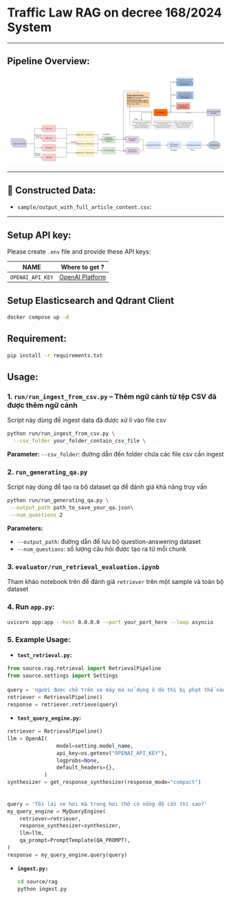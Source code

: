# Traffic Law RAG on decree 168/2024 System

---

## Pipeline Overview:
![Pipeline](/asset/DACS2/DACS2-overview-pipeline.drawio.png)

---

## 📁 Constructed Data:

- `sample/output_with_full_article_content.csv`: 

---

## Setup API key: 
Please create `.env` file and provide these API keys:

|         NAME          |                     Where to get ?                      |
| :-------------------: | :-----------------------------------------------------: |
|   `OPENAI_API_KEY`    | [OpenAI Platform](https://platform.openai.com/api-keys) |

## Setup Elasticsearch and Qdrant Client
```bash
docker compose up -d
```

## Requirement:
```bash
pip install -r requirements.txt
```

## Usage: 

### 1. `run/run_ingest_from_csv.py` – Thêm ngữ cảnh từ tệp CSV đã được thêm ngữ cảnh

Script này dùng để ingest data đã được xử lí vào file csv

```bash
python run/run_ingest_from_csv.py \
  --csv_folder your_folder_contain_csv_file \
```
**Parameter:**
`--csv_folder`: đường dẫn đến folder chứa các file csv cần ingest

### 2. `run_generating_qa.py` 
Script này dùng để tạo ra bộ dataset qa để đánh giá khả năng truy vấn

```bash
python run/run_generating_qa.py \
 --output_path path_to_save_your_qa.json\
 --num_questions 2
```
**Parameters:**
- `--output_path`: đường dẫn để lưu bộ question-answering dataset 
- `--num_questions`: số lượng câu hỏi được tạo ra từ mỗi chunk

### 3. `evaluator/run_retrieval_evaluation.ipynb`
Tham khảo notebook trên để đánh giá `retriever` trên một sample và toàn bộ dataset

### 4. **Run `app.py`:**
```bash
uvicorn app:app --host 0.0.0.0 --port your_port_here --loop asyncio
```

### 5. Example Usage:

- **`test_retrieval.py`:** 
```python
from source.rag.retrieval import RetrievalPipeline
from source.settings import Settings

query = 'người được chở trên xe máy mà sử dụng ô dù thì bị phạt thế nào?'
retriever = RetrievalPipeline()
response = retriever.retrieve(query)
```

- **`test_query_engine.py`:**
```python 
retriever = RetrievalPipeline()
llm = OpenAI(
                model=setting.model_name,
                api_key=os.getenv("OPENAI_API_KEY"),
                logprobs=None,
                default_headers={},
            )
synthesizer = get_response_synthesizer(response_mode="compact")


query = 'Tôi lái xe hơi mà trong hơi thở có nồng độ cồn thì sao?'
my_query_engine = MyQueryEngine(
    retriever=retriever,
    response_synthesizer=synthesizer,
    llm=llm,
    qa_prompt=PromptTemplate(QA_PROMPT),
)
response = my_query_engine.query(query)
```
- **`ingest.py:`**
  ```bash
  cd source/rag
  python ingest.py
  ```
  

